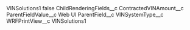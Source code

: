 <?xml version="1.0" encoding="UTF-8"?>
<CustomMetadata xmlns="http://soap.sforce.com/2006/04/metadata" xmlns:xsi="http://www.w3.org/2001/XMLSchema-instance" xmlns:xsd="http://www.w3.org/2001/XMLSchema">
    <label>VINSolutions1</label>
    <protected>false</protected>
    <values>
        <field>ChildRenderingFields__c</field>
        <value xsi:type="xsd:string">ContractedVINAmount__c</value>
    </values>
    <values>
        <field>ParentFieldValue__c</field>
        <value xsi:type="xsd:string">Web UI</value>
    </values>
    <values>
        <field>ParentField__c</field>
        <value xsi:type="xsd:string">VINSystemType__c</value>
    </values>
    <values>
        <field>WRFPrintView__c</field>
        <value xsi:type="xsd:string">VINSolutions1</value>
    </values>
</CustomMetadata>

